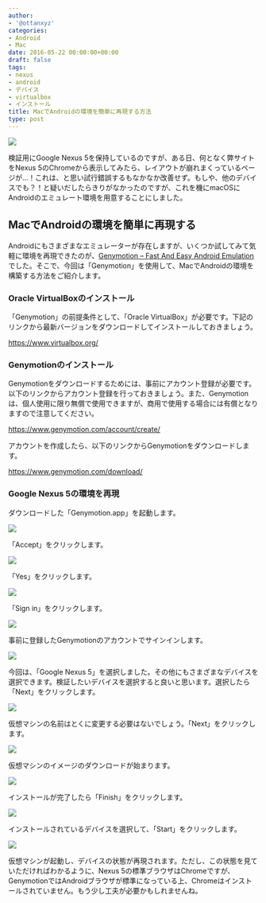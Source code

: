 ```yaml
---
author:
- '@ottanxyz'
categories:
- Android
- Mac
date: 2016-05-22 00:00:00+00:00
draft: false
tags:
- nexus
- android
- デバイス
- virtualbox
- インストール
title: MacでAndroidの環境を簡単に再現する方法
type: post
---
```


![](160522-5741a5e8e420c.jpg)

検証用にGoogle Nexus 5を保持しているのですが、ある日、何となく弊サイトをNexus 5のChromeから表示してみたら、レイアウトが崩れまくっているページが…！これは、と思い試行錯誤するもなかなか改善せず。もしや、他のデバイスでも？！と疑いだしたらきりがなかったのですが、これを機にmacOSにAndroidのエミュレート環境を用意することにしました。

## MacでAndroidの環境を簡単に再現する

Androidにもさまざまなエミュレーターが存在しますが、いくつか試してみて気軽に環境を再現できたのが、[Genymotion – Fast And Easy Android Emulation](https://www.genymotion.com/)でした。そこで、今回は「Genymotion」を使用して、MacでAndroidの環境を構築する方法をご紹介します。

### Oracle VirtualBoxのインストール

「Genymotion」の前提条件として、「Oracle VirtualBox」が必要です。下記のリンクから最新バージョンをダウンロードしてインストールしておきましょう。

<https://www.virtualbox.org/>

### Genymotionのインストール

Genymotionをダウンロードするためには、事前にアカウント登録が必要です。以下のリンクからアカウント登録を行っておきましょう。また、Genymotionは、個人使用に限り無償で使用できますが、商用で使用する場合には有償となりますので注意してください。

<https://www.genymotion.com/account/create/>

アカウントを作成したら、以下のリンクからGenymotionをダウンロードします。

<https://www.genymotion.com/download/>

### Google Nexus 5の環境を再現

ダウンロードした「Genymotion.app」を起動します。

![](160522-5741a3c999b0d.png)

「Accept」をクリックします。

![](160522-5741a3d043c5e.png)

「Yes」をクリックします。

![](160522-5741a3eb0f5df.png)

「Sign in」をクリックします。

![](160522-5741a3f9042db.png)

事前に登録したGenymotionのアカウントでサインインします。

![](160522-5741a4020ab84.png)

今回は、「Google Nexus 5」を選択しました。その他にもさまざまなデバイスを選択できます。検証したいデバイスを選択すると良いと思います。選択したら「Next」をクリックします。

![](160522-5741a40e66a26.png)

仮想マシンの名前はとくに変更する必要はないでしょう。「Next」をクリックします。

![](160522-5741a419b121d.png)

仮想マシンのイメージのダウンロードが始まります。

![](160522-5741a423c2020.png)

インストールが完了したら「Finish」をクリックします。

![](160522-5741a4320af2e.png)

インストールされているデバイスを選択して、「Start」をクリックします。

![](160522-5741a43cf03ad.png)

仮想マシンが起動し、デバイスの状態が再現されます。ただし、この状態を見ていただければわかるように、Nexus 5の標準ブラウザはChromeですが、GenymotionではAndroidブラウザが標準になっている上、Chromeはインストールされていません。もう少し工夫が必要かもしれませんね。
